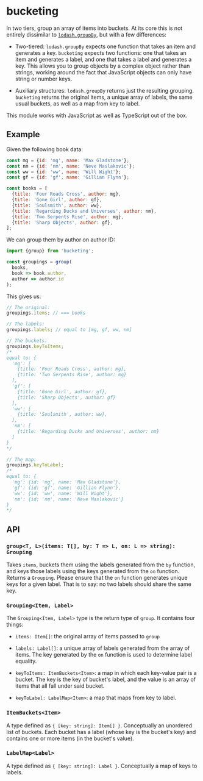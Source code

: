 # bucketing

In two tiers, group an array of items into buckets. At its core this is not
entirely dissimilar to [`lodash.groupBy`](https://lodash.com/docs/#groupBy),
but with a few differences:

- Two-tiered: `lodash.groupBy` expects one function that takes an item and
  generates a key. `bucketing` expects two functions: one that takes an item
  and generates a label, and one that takes a label and generates a key. This
  allows you to group objects by a complex object rather than strings, working
  around the fact that JavaScript objects can only have string or number keys.

- Auxiliary structures: `lodash.groupBy` returns just the resulting grouping.
  `bucketing` returns the original items, a unique array of labels, the same
  usual buckets, as well as a map from key to label.

This module works with JavaScript as well as TypeScript out of the box.

## Example

Given the following book data:

```js
const mg = {id: 'mg', name: 'Max Gladstone'};
const nm = {id: 'nm', name: 'Neve Maslakovic'};
const ww = {id: 'ww', name: 'Will Wight'};
const gf = {id: 'gf', name: 'Gillian Flynn'};

const books = [
  {title: 'Four Roads Cross', author: mg},
  {title: 'Gone Girl', author: gf},
  {title: 'Soulsmith', author: ww},
  {title: 'Regarding Ducks and Universes', author: nm},
  {title: 'Two Serpents Rise', author: mg},
  {title: 'Sharp Objects', author: gf},
];
```

We can group them by author on author ID:

```js
import {group} from 'bucketing';

const groupings = group(
  books,
  book => book.author,
  author => author.id
);
```

This gives us:
```js
// The original:
groupings.items; // === books

// The labels:
groupings.labels; // equal to [mg, gf, ww, nm]

// The buckets:
groupings.keyToItems;
/*
equal to: {
  'mg': [
    {title: 'Four Roads Cross', author: mg},
    {title: 'Two Serpents Rise', author: mg}
  ],
  'gf': [
    {title: 'Gone Girl', author: gf},
    {title: 'Sharp Objects', author: gf}
  ],
  'ww': [
    {title: 'Soulsmith', author: ww},
  ],
  'nm': [
    {title: 'Regarding Ducks and Universes', author: nm}
  ]
}
*/

// The map:
groupings.keyToLabel;
/*
equal to: {
  'mg': {id: 'mg', name: 'Max Gladstone'},
  'gf': {id: 'gf', name: 'Gillian Flynn'},
  'ww': {id: 'ww', name: 'Will Wight'},
  'nm': {id: 'nm', name: 'Neve Maslakovic'} 
}
*/
```

## API

### `group<T, L>(items: T[], by: T => L, on: L => string): Grouping`

Takes `items`, buckets them using the labels generated from the `by` function,
and keys those labels using the keys generated from the `on` function. Returns
a `Grouping`. Please ensure that the `on` function generates unique keys for a
given label. That is to say: no two labels should share the same key.

### `Grouping<Item, Label>`

The `Grouping<Item, Label>` type is the return type of `group`. It contains
four things:

- `items: Item[]`: the original array of items passed to `group`

- `labels: Label[]`: a unique array of labels generated from the array of items.
  The key generated by the `on` function is used to determine label equality.

- `keyToItems: ItemBuckets<Item>`: a map in which each key-value pair is a
  bucket. The key is the key of bucket's label, and the value is an array of
  items that all fall under said bucket.

- `keyToLabel: LabelMap<Item>`: a map that maps from key to label.

### `ItemBuckets<Item>`

A type defined as `{ [key: string]: Item[] }`. Conceptually an unordered list
of buckets. Each bucket has a label (whose key is the bucket's key) and
contains one or more items (in the bucket's value).

### `LabelMap<Label>`

A type defined as `{ [key: string]: Label }`. Conceptually a map of keys to
labels.
